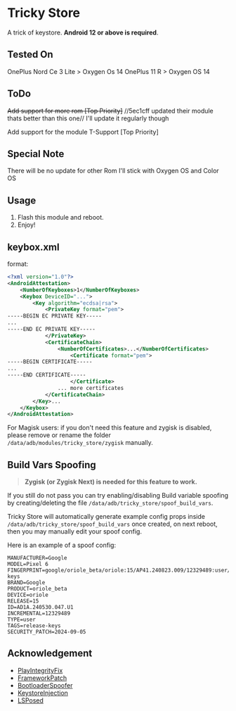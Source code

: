 # Tricky Store

A trick of keystore. **Android 12 or above is required**.

## Tested On

OnePlus Nord Ce 3 Lite > Oxygen Os 14
OnePlus 11 R > Oxygen OS 14

## ToDo

~~Add support for more rom [Top Priority]~~ //5ec1cff updated their module thats better than this one//
I'll update it regularly though 

Add support for the module T-Support [Top Priority]

## Special Note

There will be no update for other Rom I'll stick with Oxygen OS and Color OS 

## Usage

1. Flash this module and reboot.
2. Enjoy!  

## keybox.xml

format:

```xml
<?xml version="1.0"?>
<AndroidAttestation>
    <NumberOfKeyboxes>1</NumberOfKeyboxes>
    <Keybox DeviceID="...">
        <Key algorithm="ecdsa|rsa">
            <PrivateKey format="pem">
-----BEGIN EC PRIVATE KEY-----
...
-----END EC PRIVATE KEY-----
            </PrivateKey>
            <CertificateChain>
                <NumberOfCertificates>...</NumberOfCertificates>
                    <Certificate format="pem">
-----BEGIN CERTIFICATE-----
...
-----END CERTIFICATE-----
                    </Certificate>
                ... more certificates
            </CertificateChain>
        </Key>...
    </Keybox>
</AndroidAttestation>
```


For Magisk users: if you don't need this feature and zygisk is disabled, please remove or rename the
folder `/data/adb/modules/tricky_store/zygisk` manually.

## Build Vars Spoofing

> **Zygisk (or Zygisk Next) is needed for this feature to work.**

If you still do not pass you can try enabling/disabling Build variable spoofing by creating/deleting the file `/data/adb/tricky_store/spoof_build_vars`.

Tricky Store will automatically generate example config props inside `/data/adb/tricky_store/spoof_build_vars` once created, on next reboot, then you may manually edit your spoof config.

Here is an example of a spoof config:

```
MANUFACTURER=Google
MODEL=Pixel 6
FINGERPRINT=google/oriole_beta/oriole:15/AP41.240823.009/12329489:user/release-keys
BRAND=Google
PRODUCT=oriole_beta
DEVICE=oriole
RELEASE=15
ID=AD1A.240530.047.U1
INCREMENTAL=12329489
TYPE=user
TAGS=release-keys
SECURITY_PATCH=2024-09-05
```

## Acknowledgement

- [PlayIntegrityFix](https://github.com/chiteroman/PlayIntegrityFix)
- [FrameworkPatch](https://github.com/chiteroman/FrameworkPatch)
- [BootloaderSpoofer](https://github.com/chiteroman/BootloaderSpoofer)
- [KeystoreInjection](https://github.com/aviraxp/Zygisk-KeystoreInjection)
- [LSPosed](https://github.com/LSPosed/LSPosed)
